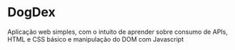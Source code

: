 # DogDex
Aplicação web simples, com o intuito de aprender sobre consumo de APIs, HTML e CSS básico e manipulação do DOM com Javascript
